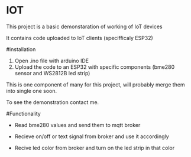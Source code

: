 # IOT
This project is a basic demonstaration of working of IoT devices

It contains code uploaded to IoT clients (specifficaly ESP32)

#installation
1. Open .ino file with arduino IDE
2. Upload the code to an ESP32 with specific components (bme280 sensor and WS2812B led strip)

This is one component of many for this project, will probably merge them into single one soon.

To see the demonstration contact me.

#Functionality
- Read bme280 values and send them to mqtt broker

- Recieve on/off or text signal from broker and use it accordingly

- Recive led color from broker and turn on the led strip in that color
